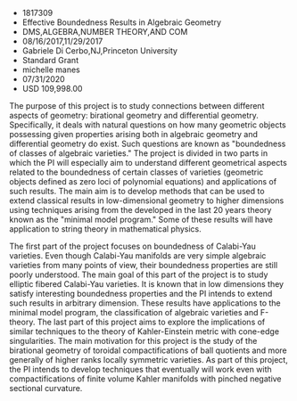 
* 1817309
* Effective Boundedness Results in Algebraic Geometry
* DMS,ALGEBRA,NUMBER THEORY,AND COM
* 08/16/2017,11/29/2017
* Gabriele Di Cerbo,NJ,Princeton University
* Standard Grant
* michelle manes
* 07/31/2020
* USD 109,998.00

The purpose of this project is to study connections between different aspects of
geometry: birational geometry and differential geometry. Specifically, it deals
with natural questions on how many geometric objects possessing given properties
arising both in algebraic geometry and differential geometry do exist. Such
questions are known as "boundedness of classes of algebraic varieties." The
project is divided in two parts in which the PI will especially aim to
understand different geometrical aspects related to the boundedness of certain
classes of varieties (geometric objects defined as zero loci of polynomial
equations) and applications of such results. The main aim is to develop methods
that can be used to extend classical results in low-dimensional geometry to
higher dimensions using techniques arising from the developed in the last 20
years theory known as the "minimal model program." Some of these results will
have application to string theory in mathematical physics.

The first part of the project focuses on boundedness of Calabi-Yau varieties.
Even though Calabi-Yau manifolds are very simple algebraic varieties from many
points of view, their boundedness properties are still poorly understood. The
main goal of this part of the project is to study elliptic fibered Calabi-Yau
varieties. It is known that in low dimensions they satisfy interesting
boundedness properties and the PI intends to extend such results in arbitrary
dimension. These results have applications to the minimal model program, the
classification of algebraic varieties and F-theory. The last part of this
project aims to explore the implications of similar techniques to the theory of
Kahler-Einstein metric with cone-edge singularities. The main motivation for
this project is the study of the birational geometry of toroidal
compactifications of ball quotients and more generally of higher ranks locally
symmetric varieties. As part of this project, the PI intends to develop
techniques that eventually will work even with compactifications of finite
volume Kahler manifolds with pinched negative sectional curvature.
